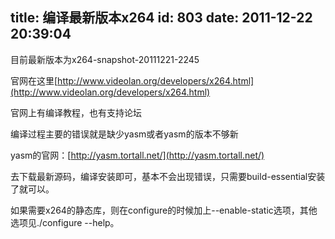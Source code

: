 title: 编译最新版本x264
id: 803
date: 2011-12-22 20:39:04
---

目前最新版本为x264-snapshot-20111221-2245

官网在这里[http://www.videolan.org/developers/x264.html](http://www.videolan.org/developers/x264.html)

官网上有编译教程，也有支持论坛

编译过程主要的错误就是缺少yasm或者yasm的版本不够新

yasm的官网：[http://yasm.tortall.net/](http://yasm.tortall.net/)

去下载最新源码，编译安装即可，基本不会出现错误，只需要build-essential安装了就可以。

如果需要x264的静态库，则在configure的时候加上--enable-static选项，其他选项见./configure --help。